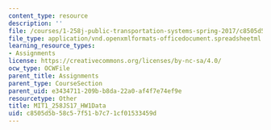 ```yaml
---
content_type: resource
description: ''
file: /courses/1-258j-public-transportation-systems-spring-2017/c8505d5b58c57f51b7c71cf01533459d_MIT1_258JS17_HW1Data.xlsx
file_type: application/vnd.openxmlformats-officedocument.spreadsheetml.sheet
learning_resource_types:
- Assignments
license: https://creativecommons.org/licenses/by-nc-sa/4.0/
ocw_type: OCWFile
parent_title: Assignments
parent_type: CourseSection
parent_uid: e3434711-209b-b8da-22a0-af4f7e74ef9e
resourcetype: Other
title: MIT1_258JS17_HW1Data
uid: c8505d5b-58c5-7f51-b7c7-1cf01533459d
---
```

